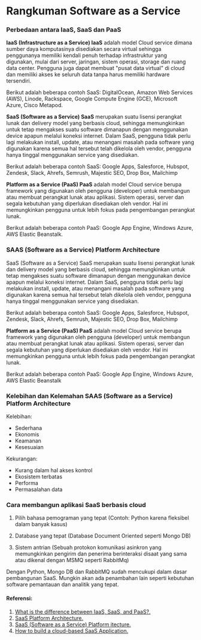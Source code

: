 # Rangkuman Software as a Service

### Perbedaan antara IaaS, SaaS dan PaaS

**IaaS (Infrastructure as a Service) IaaS** adalah model Cloud service dimana sumber daya komputasinya disediakan secara virtual sehingga penggunanya memiliki kendali penuh terhadap infrastruktur yang digunakan, mulai dari server, jaringan, sistem operasi, storage dan ruang data center. Pengguna juga dapat membuat "pusat data virtual" di cloud dan memiliki akses ke seluruh data tanpa harus memiliki hardware tersendiri.

Berikut adalah beberapa contoh SaaS: DigitalOcean, Amazon Web Services (AWS), Linode, Rackspace, Google Compute Engine (GCE), Microsoft Azure, Cisco Metapod.

**SaaS (Software as a Service) SaaS** merupakan suatu lisensi perangkat lunak dan delivery model yang berbasis cloud, sehingga memungkinkan untuk tetap mengakses suatu software dimanapun dengan menggunakan device apapun melalui koneksi internet. Dalam SaaS, pengguna tidak perlu lagi melakukan install, update, atau menangani masalah pada software yang digunakan karena semua hal tersebut telah dikelola oleh vendor, pengguna hanya tinggal menggunakan service yang disediakan.

Berikut adalah beberapa contoh SaaS: Google Apps, Salesforce, Hubspot, Zendesk, Slack, Ahrefs, Semrush, Majestic SEO, Drop Box, Mailchimp

**Platform as a Service (PaaS) PaaS** adalah model Cloud service berupa framework yang digunakan oleh pengguna (developer) untuk membangun atau membuat perangkat lunak atau aplikasi. Sistem operasi, server dan segala kebutuhan yang diperlukan disediakan oleh vendor. Hal ini memungkinkan pengguna untuk lebih fokus pada pengembangan perangkat lunak.

Berikut adalah beberapa contoh PaaS: Google App Engine, Windows Azure, AWS Elastic Beanstalk.

### SAAS (Software as a Service) Platform Architecture

SaaS (Software as a Service) SaaS merupakan suatu lisensi perangkat lunak dan delivery model yang berbasis cloud, sehingga memungkinkan untuk tetap mengakses suatu software dimanapun dengan menggunakan device apapun melalui koneksi internet. Dalam SaaS, pengguna tidak perlu lagi melakukan install, update, atau menangani masalah pada software yang digunakan karena semua hal tersebut telah dikelola oleh vendor, pengguna hanya tinggal menggunakan service yang disediakan.

Berikut adalah beberapa contoh SaaS: Google Apps, Salesforce, Hubspot, Zendesk, Slack, Ahrefs, Semrush, Majestic SEO, Drop Box, Mailchimp

**Platform as a Service (PaaS) PaaS** adalah model Cloud service berupa framework yang digunakan oleh pengguna (developer) untuk membangun atau membuat perangkat lunak atau aplikasi. Sistem operasi, server dan segala kebutuhan yang diperlukan disediakan oleh vendor. Hal ini memungkinkan pengguna untuk lebih fokus pada pengembangan perangkat lunak.

Berikut adalah beberapa contoh PaaS: Google App Engine, Windows Azure, AWS Elastic Beanstalk

### Kelebihan dan Kelemahan SAAS (Software as a Service) Platform Architecture

Kelebihan:

- Sederhana
- Ekonomis
- Keamanan
- Kesesuaian

Kekurangan:

- Kurang dalam hal akses kontrol
- Ekosistem terbatas
- Performa
- Permasalahan data

### Cara membangun aplikasi SaaS berbasis cloud

1. Pilih bahasa pemograman yang tepat (Contoh: Python karena fleksibel dalam banyak kasus)

2. Database yang tepat (Database Document Oriented seperti Mongo DB)

3. Sistem antrian (Sebuah protokon komunikasi asinkron yang memungkinkan pengirim dan penerima berinteraksi disaat yang sama atau dikenal dengan MSMQ seperti RabbitMq)

Dengan Python, Mongo DB dan RabbitMQ sudah mencukupi dalam dasar pembangunan SaaS. Mungkin akan ada penambahan lain seperti kebutuhan software pemantauan dan analitik yang tepat.

#### Referensi:

1. [What is the difference between IaaS, SaaS, and PaaS?.](https://www.quora.com/What-is-the-difference-between-IaaS-SaaS-and-Paas)
2. [SaaS Platform Architecture.](https://hackernoon.com/saas-software-as-a-service-platform-architecture-757a432270f5)
3. [SaaS (Software as a Service) Platform itecture.](https://www.devteam.space/blog/saas-software-as-a-service-platform-architecture/)
4. [How to build a cloud-based SaaS Application.](https://www.devteam.space/blog/saas-software-as-a-service-platform-architecture/)
